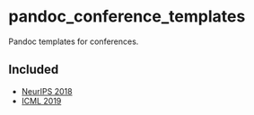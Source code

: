 # pandoc_conference_templates

Pandoc templates for conferences.

## Included

- [NeurIPS 2018](https://neurips.cc/Conferences/2018/PaperInformation/StyleFiles)
- [ICML 2019](https://icml.cc/Conferences/2019/StyleAuthorInstructions)